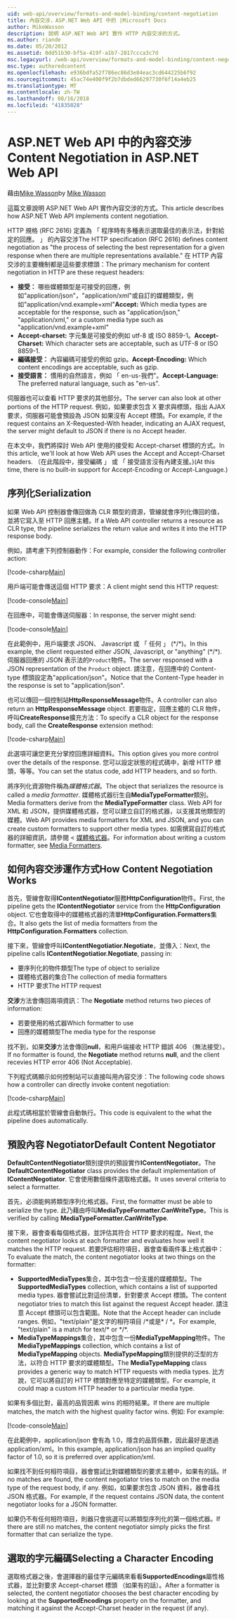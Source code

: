 ```yaml
---
uid: web-api/overview/formats-and-model-binding/content-negotiation
title: 內容交涉，ASP.NET Web API 中的 |Microsoft Docs
author: MikeWasson
description: 說明 ASP.NET Web API 實作 HTTP 內容交涉的方式。
ms.author: riande
ms.date: 05/20/2012
ms.assetid: 0dd51b30-bf5a-419f-a1b7-2817ccca3c7d
msc.legacyurl: /web-api/overview/formats-and-model-binding/content-negotiation
msc.type: authoredcontent
ms.openlocfilehash: e936bdfa52f786ec86d3e84eac3cd644225b6f92
ms.sourcegitcommit: 45ac74e400f9f2b7dbded66297730f6f14a4eb25
ms.translationtype: MT
ms.contentlocale: zh-TW
ms.lasthandoff: 08/16/2018
ms.locfileid: "41835028"
---
```

<a name="content-negotiation-in-aspnet-web-api"></a><span data-ttu-id="fcf4b-103">ASP.NET Web API 中的內容交涉</span><span class="sxs-lookup"><span data-stu-id="fcf4b-103">Content Negotiation in ASP.NET Web API</span></span>
====================
<span data-ttu-id="fcf4b-104">藉由[Mike Wasson](https://github.com/MikeWasson)</span><span class="sxs-lookup"><span data-stu-id="fcf4b-104">by [Mike Wasson](https://github.com/MikeWasson)</span></span>

<span data-ttu-id="fcf4b-105">這篇文章說明 ASP.NET Web API 實作內容交涉的方式。</span><span class="sxs-lookup"><span data-stu-id="fcf4b-105">This article describes how ASP.NET Web API implements content negotiation.</span></span>

<span data-ttu-id="fcf4b-106">HTTP 規格 (RFC 2616) 定義為 「 程序時有多種表示選取最佳的表示法，針對給定的回應。 」 的內容交涉</span><span class="sxs-lookup"><span data-stu-id="fcf4b-106">The HTTP specification (RFC 2616) defines content negotiation as "the process of selecting the best representation for a given response when there are multiple representations available."</span></span> <span data-ttu-id="fcf4b-107">在 HTTP 內容交涉的主要機制都是這些要求標頭：</span><span class="sxs-lookup"><span data-stu-id="fcf4b-107">The primary mechanism for content negotiation in HTTP are these request headers:</span></span>

- <span data-ttu-id="fcf4b-108">**接受：** 哪些媒體類型是可接受的回應，例如"application/json"，"application/xml"或自訂的媒體類型，例如&quot;application/vnd.example+xml&quot;</span><span class="sxs-lookup"><span data-stu-id="fcf4b-108">**Accept:** Which media types are acceptable for the response, such as "application/json," "application/xml," or a custom media type such as &quot;application/vnd.example+xml&quot;</span></span>
- <span data-ttu-id="fcf4b-109">**Accept-charset:** 字元集是可接受的例如 utf-8 或 ISO 8859-1。</span><span class="sxs-lookup"><span data-stu-id="fcf4b-109">**Accept-Charset:** Which character sets are acceptable, such as UTF-8 or ISO 8859-1.</span></span>
- <span data-ttu-id="fcf4b-110">**編碼接受：** 內容編碼可接受的例如 gzip。</span><span class="sxs-lookup"><span data-stu-id="fcf4b-110">**Accept-Encoding:** Which content encodings are acceptable, such as gzip.</span></span>
- <span data-ttu-id="fcf4b-111">**接受語言：** 慣用的自然語言，例如 「 en-us-我們"。</span><span class="sxs-lookup"><span data-stu-id="fcf4b-111">**Accept-Language:** The preferred natural language, such as "en-us".</span></span>

<span data-ttu-id="fcf4b-112">伺服器也可以查看 HTTP 要求的其他部分。</span><span class="sxs-lookup"><span data-stu-id="fcf4b-112">The server can also look at other portions of the HTTP request.</span></span> <span data-ttu-id="fcf4b-113">例如，如果要求包含 X 要求與標頭，指出 AJAX 要求，伺服器可能會預設為 JSON 如果沒有 Accept 標頭。</span><span class="sxs-lookup"><span data-stu-id="fcf4b-113">For example, if the request contains an X-Requested-With header, indicating an AJAX request, the server might default to JSON if there is no Accept header.</span></span>

<span data-ttu-id="fcf4b-114">在本文中，我們將探討 Web API 使用的接受和 Accept-charset 標頭的方式。</span><span class="sxs-lookup"><span data-stu-id="fcf4b-114">In this article, we'll look at how Web API uses the Accept and Accept-Charset headers.</span></span> <span data-ttu-id="fcf4b-115">（在此階段中，接受編碼 」 或 「 接受語言沒有內建支援。)</span><span class="sxs-lookup"><span data-stu-id="fcf4b-115">(At this time, there is no built-in support for Accept-Encoding or Accept-Language.)</span></span>

## <a name="serialization"></a><span data-ttu-id="fcf4b-116">序列化</span><span class="sxs-lookup"><span data-stu-id="fcf4b-116">Serialization</span></span>

<span data-ttu-id="fcf4b-117">如果 Web API 控制器會傳回做為 CLR 類型的資源，管線就會序列化傳回的值，並將它寫入至 HTTP 回應主體。</span><span class="sxs-lookup"><span data-stu-id="fcf4b-117">If a Web API controller returns a resource as CLR type, the pipeline serializes the return value and writes it into the HTTP response body.</span></span>

<span data-ttu-id="fcf4b-118">例如，請考慮下列控制器動作：</span><span class="sxs-lookup"><span data-stu-id="fcf4b-118">For example, consider the following controller action:</span></span>

[!code-csharp[Main](content-negotiation/samples/sample1.cs)]

<span data-ttu-id="fcf4b-119">用戶端可能會傳送這個 HTTP 要求：</span><span class="sxs-lookup"><span data-stu-id="fcf4b-119">A client might send this HTTP request:</span></span>

[!code-console[Main](content-negotiation/samples/sample2.cmd)]

<span data-ttu-id="fcf4b-120">在回應中，可能會傳送伺服器：</span><span class="sxs-lookup"><span data-stu-id="fcf4b-120">In response, the server might send:</span></span>

[!code-console[Main](content-negotiation/samples/sample3.cmd)]

<span data-ttu-id="fcf4b-121">在此範例中，用戶端要求 JSON、 Javascript 或 「 任何 」 (\*/\*)。</span><span class="sxs-lookup"><span data-stu-id="fcf4b-121">In this example, the client requested either JSON, Javascript, or "anything" (\*/\*).</span></span> <span data-ttu-id="fcf4b-122">伺服器回應的 JSON 表示法的`Product`物件。</span><span class="sxs-lookup"><span data-stu-id="fcf4b-122">The server responsed with a JSON representation of the `Product` object.</span></span> <span data-ttu-id="fcf4b-123">請注意，在回應中的 Content-type 標頭設定為&quot;application/json&quot;。</span><span class="sxs-lookup"><span data-stu-id="fcf4b-123">Notice that the Content-Type header in the response is set to &quot;application/json&quot;.</span></span>

<span data-ttu-id="fcf4b-124">也可以傳回一個控制站**HttpResponseMessage**物件。</span><span class="sxs-lookup"><span data-stu-id="fcf4b-124">A controller can also return an **HttpResponseMessage** object.</span></span> <span data-ttu-id="fcf4b-125">若要指定，回應主體的 CLR 物件，呼叫**CreateResponse**擴充方法：</span><span class="sxs-lookup"><span data-stu-id="fcf4b-125">To specify a CLR object for the response body, call the **CreateResponse** extension method:</span></span>

[!code-csharp[Main](content-negotiation/samples/sample4.cs)]

<span data-ttu-id="fcf4b-126">此選項可讓您更充分掌控回應詳細資料。</span><span class="sxs-lookup"><span data-stu-id="fcf4b-126">This option gives you more control over the details of the response.</span></span> <span data-ttu-id="fcf4b-127">您可以設定狀態的程式碼中，新增 HTTP 標頭，等等。</span><span class="sxs-lookup"><span data-stu-id="fcf4b-127">You can set the status code, add HTTP headers, and so forth.</span></span>

<span data-ttu-id="fcf4b-128">將序列化資源物件稱為*媒體格式器*。</span><span class="sxs-lookup"><span data-stu-id="fcf4b-128">The object that serializes the resource is called a *media formatter*.</span></span> <span data-ttu-id="fcf4b-129">媒體格式器衍生自**MediaTypeFormatter**類別。</span><span class="sxs-lookup"><span data-stu-id="fcf4b-129">Media formatters derive from the **MediaTypeFormatter** class.</span></span> <span data-ttu-id="fcf4b-130">Web API for XML 和 JSON，提供媒體格式器，您可以建立自訂的格式器，以支援其他類型的媒體。</span><span class="sxs-lookup"><span data-stu-id="fcf4b-130">Web API provides media formatters for XML and JSON, and you can create custom formatters to support other media types.</span></span> <span data-ttu-id="fcf4b-131">如需撰寫自訂的格式器的詳細資訊，請參閱 <<c0> [ 媒體格式器](media-formatters.md)。</span><span class="sxs-lookup"><span data-stu-id="fcf4b-131">For information about writing a custom formatter, see [Media Formatters](media-formatters.md).</span></span>

## <a name="how-content-negotiation-works"></a><span data-ttu-id="fcf4b-132">如何內容交涉運作方式</span><span class="sxs-lookup"><span data-stu-id="fcf4b-132">How Content Negotiation Works</span></span>

<span data-ttu-id="fcf4b-133">首先，管線會取得**IContentNegotiator**服務**HttpConfiguration**物件。</span><span class="sxs-lookup"><span data-stu-id="fcf4b-133">First, the pipeline gets the **IContentNegotiator** service from the **HttpConfiguration** object.</span></span> <span data-ttu-id="fcf4b-134">它也會取得中的媒體格式器的清單**HttpConfiguration.Formatters**集合。</span><span class="sxs-lookup"><span data-stu-id="fcf4b-134">It also gets the list of media formatters from the **HttpConfiguration.Formatters** collection.</span></span>

<span data-ttu-id="fcf4b-135">接下來，管線會呼叫**IContentNegotiatior.Negotiate**，並傳入：</span><span class="sxs-lookup"><span data-stu-id="fcf4b-135">Next, the pipeline calls **IContentNegotiatior.Negotiate**, passing in:</span></span>

- <span data-ttu-id="fcf4b-136">要序列化的物件類型</span><span class="sxs-lookup"><span data-stu-id="fcf4b-136">The type of object to serialize</span></span>
- <span data-ttu-id="fcf4b-137">媒體格式器的集合</span><span class="sxs-lookup"><span data-stu-id="fcf4b-137">The collection of media formatters</span></span>
- <span data-ttu-id="fcf4b-138">HTTP 要求</span><span class="sxs-lookup"><span data-stu-id="fcf4b-138">The HTTP request</span></span>

<span data-ttu-id="fcf4b-139">**交涉**方法會傳回兩項資訊：</span><span class="sxs-lookup"><span data-stu-id="fcf4b-139">The **Negotiate** method returns two pieces of information:</span></span>

- <span data-ttu-id="fcf4b-140">若要使用的格式器</span><span class="sxs-lookup"><span data-stu-id="fcf4b-140">Which formatter to use</span></span>
- <span data-ttu-id="fcf4b-141">回應的媒體類型</span><span class="sxs-lookup"><span data-stu-id="fcf4b-141">The media type for the response</span></span>

<span data-ttu-id="fcf4b-142">找不到，如果**交涉**方法會傳回**null**，和用戶端接收 HTTP 錯誤 406 （無法接受）。</span><span class="sxs-lookup"><span data-stu-id="fcf4b-142">If no formatter is found, the **Negotiate** method returns **null**, and the client recevies HTTP error 406 (Not Acceptable).</span></span>

<span data-ttu-id="fcf4b-143">下列程式碼顯示如何控制站可以直接叫用內容交涉：</span><span class="sxs-lookup"><span data-stu-id="fcf4b-143">The following code shows how a controller can directly invoke content negotiation:</span></span>

[!code-csharp[Main](content-negotiation/samples/sample5.cs)]

<span data-ttu-id="fcf4b-144">此程式碼相當於管線會自動執行。</span><span class="sxs-lookup"><span data-stu-id="fcf4b-144">This code is equivalent to the what the pipeline does automatically.</span></span>

## <a name="default-content-negotiator"></a><span data-ttu-id="fcf4b-145">預設內容 Negotiator</span><span class="sxs-lookup"><span data-stu-id="fcf4b-145">Default Content Negotiator</span></span>

<span data-ttu-id="fcf4b-146">**DefaultContentNegotiator**類別提供的預設實作**IContentNegotiator**。</span><span class="sxs-lookup"><span data-stu-id="fcf4b-146">The **DefaultContentNegotiator** class provides the default implementation of **IContentNegotiator**.</span></span> <span data-ttu-id="fcf4b-147">它會使用數個條件選取格式器。</span><span class="sxs-lookup"><span data-stu-id="fcf4b-147">It uses several criteria to select a formatter.</span></span>

<span data-ttu-id="fcf4b-148">首先，必須能夠將類型序列化格式器。</span><span class="sxs-lookup"><span data-stu-id="fcf4b-148">First, the formatter must be able to serialize the type.</span></span> <span data-ttu-id="fcf4b-149">此乃藉由呼叫**MediaTypeFormatter.CanWriteType**。</span><span class="sxs-lookup"><span data-stu-id="fcf4b-149">This is verified by calling **MediaTypeFormatter.CanWriteType**.</span></span>

<span data-ttu-id="fcf4b-150">接下來，器會查看每個格式器，並評估其符合 HTTP 要求的程度。</span><span class="sxs-lookup"><span data-stu-id="fcf4b-150">Next, the content negotiator looks at each formatter and evaluates how well it matches the HTTP request.</span></span> <span data-ttu-id="fcf4b-151">若要評估相符項目，器會查看兩件事上格式器中：</span><span class="sxs-lookup"><span data-stu-id="fcf4b-151">To evaluate the match, the content negotiator looks at two things on the formatter:</span></span>

- <span data-ttu-id="fcf4b-152">**SupportedMediaTypes**集合，其中包含一份支援的媒體類型。</span><span class="sxs-lookup"><span data-stu-id="fcf4b-152">The **SupportedMediaTypes** collection, which contains a list of supported media types.</span></span> <span data-ttu-id="fcf4b-153">器會嘗試比對這份清單，針對要求 Accept 標頭。</span><span class="sxs-lookup"><span data-stu-id="fcf4b-153">The content negotiator tries to match this list against the request Accept header.</span></span> <span data-ttu-id="fcf4b-154">請注意 Accept 標頭可以包含範圍。</span><span class="sxs-lookup"><span data-stu-id="fcf4b-154">Note that the Accept header can include ranges.</span></span> <span data-ttu-id="fcf4b-155">例如，"text/plain"是文字的相符項目 /\*或是\* / \*。</span><span class="sxs-lookup"><span data-stu-id="fcf4b-155">For example, "text/plain" is a match for text/\* or \*/\*.</span></span>
- <span data-ttu-id="fcf4b-156">**MediaTypeMappings**集合，其中包含一份**MediaTypeMapping**物件。</span><span class="sxs-lookup"><span data-stu-id="fcf4b-156">The **MediaTypeMappings** collection, which contains a list of **MediaTypeMapping** objects.</span></span> <span data-ttu-id="fcf4b-157">**MediaTypeMapping**類別提供的泛型的方法，以符合 HTTP 要求的媒體類型。</span><span class="sxs-lookup"><span data-stu-id="fcf4b-157">The **MediaTypeMapping** class provides a generic way to match HTTP requests with media types.</span></span> <span data-ttu-id="fcf4b-158">比方說，它可以將自訂的 HTTP 標頭對應至特定的媒體類型。</span><span class="sxs-lookup"><span data-stu-id="fcf4b-158">For example, it could map a custom HTTP header to a particular media type.</span></span>

<span data-ttu-id="fcf4b-159">如果有多個比對，最高的品質因素 wins 的相符結果。</span><span class="sxs-lookup"><span data-stu-id="fcf4b-159">If there are multiple matches, the match with the highest quality factor wins.</span></span> <span data-ttu-id="fcf4b-160">例如: </span><span class="sxs-lookup"><span data-stu-id="fcf4b-160">For example:</span></span>

[!code-console[Main](content-negotiation/samples/sample6.cmd)]

<span data-ttu-id="fcf4b-161">在此範例中，application/json 會有為 1.0，隱含的品質係數，因此最好是透過 application/xml。</span><span class="sxs-lookup"><span data-stu-id="fcf4b-161">In this example, application/json has an implied quality factor of 1.0, so it is preferred over application/xml.</span></span>

<span data-ttu-id="fcf4b-162">如果找不到任何相符項目，器會嘗試比對媒體類型的要求主體中，如果有的話。</span><span class="sxs-lookup"><span data-stu-id="fcf4b-162">If no matches are found, the content negotiator tries to match on the media type of the request body, if any.</span></span> <span data-ttu-id="fcf4b-163">例如，如果要求包含 JSON 資料，器會尋找 JSON 格式器。</span><span class="sxs-lookup"><span data-stu-id="fcf4b-163">For example, if the request contains JSON data, the content negotiator looks for a JSON formatter.</span></span>

<span data-ttu-id="fcf4b-164">如果仍不有任何相符項目，則器只會挑選可以將類型序列化的第一個格式器。</span><span class="sxs-lookup"><span data-stu-id="fcf4b-164">If there are still no matches, the content negotiator simply picks the first formatter that can serialize the type.</span></span>

## <a name="selecting-a-character-encoding"></a><span data-ttu-id="fcf4b-165">選取的字元編碼</span><span class="sxs-lookup"><span data-stu-id="fcf4b-165">Selecting a Character Encoding</span></span>

<span data-ttu-id="fcf4b-166">選取格式器之後，會選擇器的最佳字元編碼來看看**SupportedEncodings**屬性格式器，並比對要求 Accept-charset 標頭 （如果有的話）。</span><span class="sxs-lookup"><span data-stu-id="fcf4b-166">After a formatter is selected, the content negotiator chooses the best character encoding by looking at the **SupportedEncodings** property on the formatter, and matching it against the Accept-Charset header in the request (if any).</span></span>
